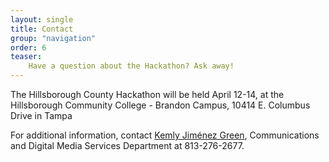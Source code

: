 ```yaml
---
layout: single
title: Contact
group: "navigation"
order: 6
teaser:
    Have a question about the Hackathon? Ask away!
---
```


The Hillsborough County Hackathon will be held April 12-14, at the Hillsborough Community College - Brandon Campus, 10414 E. Columbus Drive in Tampa

For additional information, contact <a href="mailto:greenkj@hillsboroughcounty.org">Kemly Jiménez Green</a>, Communications and Digital Media Services Department at 813-276-2677.

<div id="fb-root"></div>

<div class="fb-like" data-href="http://hackhillsborough.org" data-send="true" data-width="400" data-show-faces="true" data-font="segoe ui"></div>